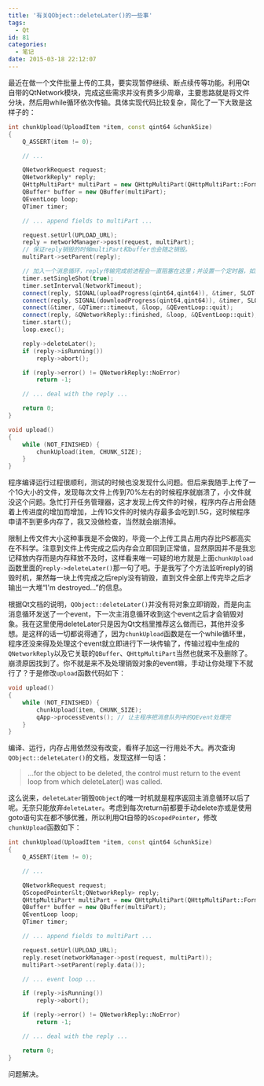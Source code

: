 ```yaml
---
title: '有关QObject::deleteLater()的一些事'
tags:
  - Qt
id: 81
categories:
  - 笔记
date: 2015-03-18 22:12:07
---
```


最近在做一个文件批量上传的工具，要实现暂停继续、断点续传等功能。利用Qt自带的QtNetwork模块，完成这些需求并没有费多少周章，主要思路就是将文件分块，然后用while循环依次传输。具体实现代码比较复杂，简化了一下大致是这样子的：

```c++
int chunkUpload(UploadItem *item, const qint64 &chunkSize)
{
    Q_ASSERT(item != 0);

    // ...

    QNetworkRequest request;
    QNetworkReply* reply;
    QHttpMultiPart* multiPart = new QHttpMultiPart(QHttpMultiPart::FormDataType);
    QBuffer* buffer = new QBuffer(multiPart);
    QEventLoop loop;
    QTimer timer;

    // ... append fields to multiPart ...

    request.setUrl(UPLOAD_URL);
    reply = networkManager->post(request, multiPart);
    // 保证reply销毁的时候multiPart和buffer也会随之销毁。
    multiPart->setParent(reply);

    // 加入一个消息循环，reply传输完成前进程会一直阻塞在这里；并设置一个定时器，如果传输超时则强制跳出消息循环
    timer.setSingleShot(true);
    timer.setInterval(NetworkTimeout);
    connect(reply, SIGNAL(uploadProgress(qint64,qint64)), &timer, SLOT(start()));
    connect(reply, SIGNAL(downloadProgress(qint64,qint64)), &timer, SLOT(start()));
    connect(&timer, &QTimer::timeout, &loop, &QEventLoop::quit);
    connect(reply, &QNetworkReply::finished, &loop, &QEventLoop::quit);
    timer.start();
    loop.exec();

    reply->deleteLater();
    if (reply->isRunning())
        reply->abort();

    if (reply->error() != QNetworkReply::NoError)
        return -1;

    // ... deal with the reply ...

    return 0;
}

void upload()
{
    while (NOT_FINISHED) {
        chunkUpload(item, CHUNK_SIZE);
    }
}
```

程序编译运行过程很顺利，测试的时候也没发现什么问题。但后来我随手上传了一个1G大小的文件，发现每次文件上传到70%左右的时候程序就崩溃了，小文件就没这个问题。急忙打开任务管理器，这才发现上传文件的时候，程序内存占用会随着上传进度的增加而增加，上传1G文件的时候内存最多会吃到1.5G，这时候程序申请不到更多内存了，我又没做检查，当然就会崩溃掉。

<!-- more -->

限制上传文件大小这种事我是不会做的，毕竟一个上传工具占用内存比PS都高实在不科学。注意到文件上传完成之后内存会立即回到正常值，显然原因并不是我忘记释放内存而是内存释放不及时，这样看来唯一可疑的地方就是上面`chunkUpload`函数里面的`reply->deleteLater()`那一句了吧。于是我写了个方法监听reply的销毁时机，果然每一块上传完成之后reply没有销毁，直到文件全部上传完毕之后才输出一大堆“I'm destroyed...”的信息。

根据Qt文档的说明，`QObject::deleteLater()`并没有将对象立即销毁，而是向主消息循环发送了一个event，下一次主消息循环收到这个event之后才会销毁对象。我在这里使用deleteLater只是因为Qt文档里推荐这么做而已，其他并没多想。是这样的话一切都说得通了，因为`chunkUpload`函数是在一个while循环里，程序还没来得及处理这个event就立即进行下一块传输了，传输过程中生成的`QNetworkReply`以及它关联的`QBuffer`、`QHttpMultiPart`当然也就来不及删除了。崩溃原因找到了。你不就是来不及处理销毁对象的event嘛，手动让你处理下不就行了？于是修改`upload`函数代码如下：

```c++
void upload()
{
    while (NOT_FINISHED) {
        chunkUpload(item, CHUNK_SIZE);
        qApp->processEvents(); // 让主程序把消息队列中的QEvent处理完
    }
}
```

编译、运行，内存占用依然没有改变，看样子加这一行用处不大。再次查询`QObject::deleteLater()`的文档，发现这样一句话：

> ...for the object to be deleted, the control must return to the event loop from which deleteLater() was called.

这么说来，`deleteLater`销毁`QObject`的唯一时机就是程序返回主消息循环以后了呢。无奈只能放弃`deleteLater`。考虑到每次return前都要手动delete亦或是使用goto语句实在都不够优雅，所以利用Qt自带的`QScopedPointer`，修改`chunkUpload`函数如下：

```c++
int chunkUpload(UploadItem *item, const qint64 &chunkSize)
{
    Q_ASSERT(item != 0);

    // ...

    QNetworkRequest request;
    QScopedPointer&lt;QNetworkReply> reply;
    QHttpMultiPart* multiPart = new QHttpMultiPart(QHttpMultiPart::FormDataType);
    QBuffer* buffer = new QBuffer(multiPart);
    QEventLoop loop;
    QTimer timer;

    // ... append fields to multiPart ...

    request.setUrl(UPLOAD_URL);
    reply.reset(networkManager->post(request, multiPart));
    multiPart->setParent(reply.data());

    // ... event loop ...

    if (reply->isRunning())
        reply->abort();

    if (reply->error() != QNetworkReply::NoError)
        return -1;

    // ... deal with the reply ...

    return 0;
}
```

问题解决。

